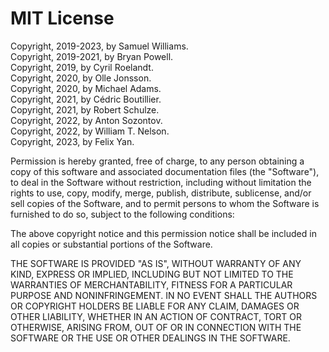 # MIT License

Copyright, 2019-2023, by Samuel Williams.  
Copyright, 2019-2021, by Bryan Powell.  
Copyright, 2019, by Cyril Roelandt.  
Copyright, 2020, by Olle Jonsson.  
Copyright, 2020, by Michael Adams.  
Copyright, 2021, by Cédric Boutillier.  
Copyright, 2021, by Robert Schulze.  
Copyright, 2022, by Anton Sozontov.  
Copyright, 2022, by William T. Nelson.  
Copyright, 2023, by Felix Yan.  

Permission is hereby granted, free of charge, to any person obtaining a copy
of this software and associated documentation files (the "Software"), to deal
in the Software without restriction, including without limitation the rights
to use, copy, modify, merge, publish, distribute, sublicense, and/or sell
copies of the Software, and to permit persons to whom the Software is
furnished to do so, subject to the following conditions:

The above copyright notice and this permission notice shall be included in all
copies or substantial portions of the Software.

THE SOFTWARE IS PROVIDED "AS IS", WITHOUT WARRANTY OF ANY KIND, EXPRESS OR
IMPLIED, INCLUDING BUT NOT LIMITED TO THE WARRANTIES OF MERCHANTABILITY,
FITNESS FOR A PARTICULAR PURPOSE AND NONINFRINGEMENT. IN NO EVENT SHALL THE
AUTHORS OR COPYRIGHT HOLDERS BE LIABLE FOR ANY CLAIM, DAMAGES OR OTHER
LIABILITY, WHETHER IN AN ACTION OF CONTRACT, TORT OR OTHERWISE, ARISING FROM,
OUT OF OR IN CONNECTION WITH THE SOFTWARE OR THE USE OR OTHER DEALINGS IN THE
SOFTWARE.
